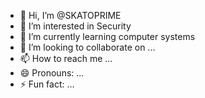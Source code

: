 - 👋 Hi, I’m @SKATOPRIME
- 👀 I’m interested in Security
- 🌱 I’m currently learning computer systems
- 💞️ I’m looking to collaborate on ...
- 📫 How to reach me ...
- 😄 Pronouns: ...
- ⚡ Fun fact: ...

<!---
SKATOPRIME/SKATOPRIME is a ✨ special ✨ repository because its `README.md` (this file) appears on your GitHub profile.
You can click the Preview link to take a look at your changes.
--->
